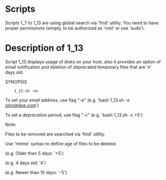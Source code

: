 # Scripts
Scripts 1_7 to 1_13 are using global search via 'find' utility.
You need to have proper permissions (simply, to be authorized as 'root' or use 'sudo').

# Description of 1_13
Script 1_13 displays usage of disks on your host, also it provides an option of email notification and deletion of deprecated temporary files that are 'n' days old.

SYNOPSIS

        1_13.sh -ec

To set your email address, use flag "-e" (e.g. 'bash 1_13.sh -e john@doe.com')

To set a deprecation period, use flag "-c" (e.g. 'bash 1_13.sh -c +5')

Note: 

Files to be removed are searched via 'find' utility. 

Use 'mtime' syntax to define age of files to be deleted.

(e.g. Older than 5 days: '+5')

(e.g. 4 days old: '4')

(e.g. Newer than 10 days: '-5')
